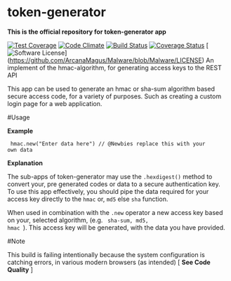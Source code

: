 # token-generator
**This is the official repository for token-generator app**

[![Test Coverage](https://codeclimate.com/github/ArcanaMagus/token-generator/badges/coverage.svg)](https://codeclimate.com/github/ArcanaMagus/token-generator/coverage)
[![Code Climate](https://codeclimate.com/github/ArcanaMagus/token-generator/badges/gpa.svg)](https://codeclimate.com/github/ArcanaMagus/token-generator)
[![Build Status](https://travis-ci.org/ArcanaMagus/token-generator.svg?branch=token)](https://travis-ci.org/ArcanaMagus/token-generator)
[![Coverage Status](https://coveralls.io/repos/ArcanaMagus/token-generator/badge.svg?branch=token&service=github)](https://coveralls.io/github/ArcanaMagus/token-generator?branch=token)
[![Software License](https://img.shields.io/badge/license-MIT-brightgreen.svg)]
(https://github.com/ArcanaMagus/Malware/blob/Malware/LICENSE)
An implement of the  hmac-algorithm, for generating access keys to the REST API

This app can be used to generate an hmac or sha-sum algorithm based secure access code,
for a variety of purposes. Such as  creating a custom login page for a web application.

#Usage

**Example**

<code> hmac.new("Enter data here") // @Newbies replace this with your own data </code>

**Explanation**

The sub-apps of token-generator may use the <code>.hexdigest()</code> method to convert your,
pre generated codes or data to a secure authentication key. To use this app effectively,
you should pipe the data required for your access key directly to the <code>hmac</code> or,
<code>md5</code> else <code>sha</code> function.

When used in combination with the <code>.new</code> operator a new access key based on your,
selected algorithm, (e.g. <code> sha-sum, md5, hmac </code>). This access key will be generated,
with the data you have provided. 

#Note

This build is failing intentionally because the system configuration is catching errors,
in various modern browsers (as intended) [ **See Code Quality** ]
